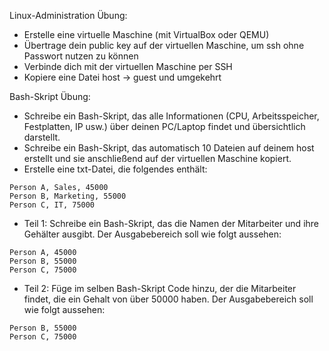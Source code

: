 Linux-Administration Übung:
- Erstelle eine virtuelle Maschine (mit VirtualBox oder QEMU)
- Übertrage dein public key auf der virtuellen Maschine, um ssh ohne Passwort nutzen zu können
- Verbinde dich mit der virtuellen Maschine per SSH
- Kopiere eine Datei host -> guest und umgekehrt

Bash-Skript Übung:
- Schreibe ein Bash-Skript, das alle Informationen (CPU, Arbeitsspeicher, Festplatten, IP usw.) über deinen PC/Laptop findet und übersichtlich darstellt.
- Schreibe ein Bash-Skript, das automatisch 10 Dateien auf deinem host erstellt und sie anschließend auf der virtuellen Maschine kopiert.
- Erstelle eine txt-Datei, die folgendes enthält:
```
Person A, Sales, 45000
Person B, Marketing, 55000
Person C, IT, 75000
```
- Teil 1: Schreibe ein Bash-Skript, das die Namen der Mitarbeiter und ihre Gehälter ausgibt. Der Ausgabebereich soll wie folgt aussehen:
```
Person A, 45000
Person B, 55000
Person C, 75000
```
- Teil 2: Füge im selben Bash-Skript Code hinzu, der die Mitarbeiter findet, die ein Gehalt von über 50000 haben. Der Ausgabebereich soll wie folgt aussehen:
```
Person B, 55000
Person C, 75000
```
